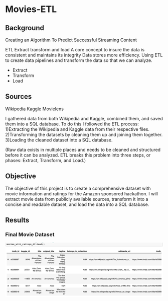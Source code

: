 # Movies-ETL
## Background
Creating an Algorithm To Predict Successful Streaming Content 

ETL Extract transform and load
A core concept to insure the data is consistent and maintains its integrity
Data stores more efficiency. Using ETL to create data pipelines and transform the data so that we can analyze. 

* Extract
* Transform
* Load

## Sources
Wikipedia
Kaggle
Movielens

I gathered data from both Wikipedia and Kaggle, combined them, and saved them into a SQL database. To do this I followed the ETL process: 
1)Extracting the Wikipedia and Kaggle data from their respective files. 
2)Transforming the datasets by cleaning them up and joining them together. 
3)Loading the cleaned dataset into a SQL database.

(Raw data exists in multiple places and needs to be cleaned and structured before it can be analyzed. ETL breaks this problem into three steps, or phases: Extract, Transform, and Load.)

## Objective
The objective of this project is to create a comprehensive dataset with movie information and ratings for the Amazon sponsored hackathon. I will extract movie data from publicly available sources, transform it into a concise and readable dataset, and load the data into a SQL database.


## Results

### Final Movie Dataset
![final](https://github.com/Solrys/Movies-ETL/blob/main/resources/movies_with_ratings_df.png)
